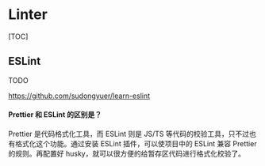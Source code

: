 # Linter

[TOC]

## ESLint

TODO

https://github.com/sudongyuer/learn-eslint

#### Prettier 和 ESLint 的区别是？

Prettier 是代码格式化工具，而 ESLint 则是 JS/TS 等代码的校验工具，只不过也有格式化这个功能。通过安装 ESLint 插件，可以使项目中的 ESLint 兼容 Prettier 的规则。再配置好 husky，就可以很方便的给暂存区代码进行格式化校验了。
